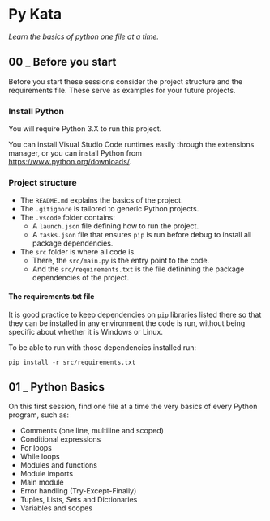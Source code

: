 # Py Kata

_Learn the basics of python one file at a time._

## 00 _ Before you start

Before you start these sessions consider the project structure
and the requirements file. These serve as examples for your
future projects.

### Install Python

You will require Python 3.X to run this project.

You can install Visual Studio Code runtimes easily through the
extensions manager, or you can install Python from 
https://www.python.org/downloads/.

### Project structure

- The `README.md` explains the basics of the project.
- The `.gitignore` is tailored to generic Python projects.
- The `.vscode` folder contains:
  - A `launch.json` file defining how to run the project.
  - A `tasks.json` file that ensures `pip` is run before
    debug to install all package dependencies.
- The `src` folder is where all code is.
  - There, the `src/main.py` is the entry point to the code.
  - And the `src/requirements.txt` is the file definining
    the package dependencies of the project.

#### The requirements.txt file

It is good practice to keep dependencies on `pip`
libraries listed there so that they can be installed in any
environment the code is run, without being specific about
whether it is Windows or Linux.

To be able to run with those dependencies installed run:

```pip install -r src/requirements.txt```

## 01 _ Python Basics

On this first session, find one file at a time the very
basics of every Python program, such as:

- Comments (one line, multiline and scoped)
- Conditional expressions
- For loops
- While loops
- Modules and functions
- Module imports
- Main module
- Error handling (Try-Except-Finally)
- Tuples, Lists, Sets and Dictionaries
- Variables and scopes
